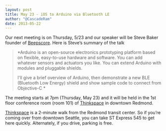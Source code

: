 ```yaml
---
layout: post
title: May 23 - iOS to Arduino via Bluetooth LE
author: "@CascadeRam"
date: 2013-05-22 
---
```


Our next meeting is on Thursday, 5/23 and our speaker will be Steve Baker founder of [Beepscore]. 
Here is Steve’s summary of the talk
 
> *Arduino is an open-source electronics prototyping platform based on flexible, easy-to-use hardware and software.
> You can add whatever sensors and actuators you like.
> You can extend Arduino with modules and pluggable shields.
>  
> I'll give a brief overview of Arduino, then demonstrate a new BLE (Bluetooth Low Energy) shield and show sample code to connect from Objective-C
> *
 
The meeting starts at 7pm (Thursday, May 23) and it will be held in the 1st floor conference room (room 101) of  [Thinkspace] in downtown Redmond.

[Thinkspace] is a 2-minute walk from the Redmond transit center. So if you’re coming over from downtown Seattle, you can take ST Express 545 to get here quickly.
Alternately, if you drive, parking is free.

[thinkspace]: http://thinkspace.com/about/location/ 
[Beepscore]: http://www.beepscore.com/
